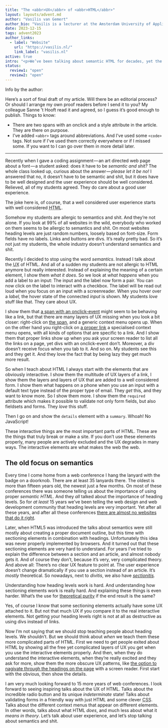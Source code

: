 ```yaml
---
title: "The <abbr>UX</abbr> of <abbr>HTML</abbr>"
layout: layouts/advent.md
author: "Vasilis van Gemert"
author_bio: "Vasilis is a lecturer at the Amsterdam University of Applied Sciences. Here he teaches the next generation of digital product designers about the web. He believes that universities should research important topics that “the industry” tends to ignore. That’s why he teaches about desiging for accessibility (and about CSS, which can use more love as well)."
date: 2023-12-15
tags: advent2023
author_links:
  - label: "Website"
    url: "https://vasilis.nl/"
    link_label: "vasilis.nl"
active: true
intro: "<p>We’ve been talking about semantic HTML for decades, yet the HTML on all websites is still a mess. Maybe if we start talking about the user experience of HTML designers and developers will get enthusiastic.</p>"
status:
  review1: "open"
  review2: "open"
---
```

Info by the author:

Here’s a sort of final draft of my article. Will there be an editorial process? Or should I arrange my own proof readers before I send it to you? My colleague Sanne ’t Hooft read it and agreed, so I guess it’s good enough to publish. 
Things to know:
- There are two spans with an onclick and a style attribute in the article. They are there on purpose.
- I’ve added `<abbr>` tags around abbreviations. And I’ve used some `<code>` tags. Not sure if I’ve used them correctly everywhere or if I missed some. If you want to I can go over them in more detail later.

<hr>

Recently when I gave a coding assignment — an art directed web page about a font — a student asked: does it have to be *semantic and shit?* The whole class looked up, curious about the answer — *please let it be no!* I answered that no, it doesn’t have to be semantic and shit, but it does have to be well designed and the user experience should be well considered. Relieved, all of my students agreed. They do care about a good user experience.

The joke here is, of course, that a well considered user experience starts with well considered <abbr title="HyperText Markup Language">HTML</abbr>.

Somehow my students are allergic to semantics and shit. And they’re not alone. If you look at 99% of all websites in the wild, everybody who worked on them seems to be allergic to semantics and shit. On most websites heading levels are just random numbers, loosely based on font-size. Form fields have no labels. Links and buttons are divs. It’s really pretty bad. So it’s not just my students, the whole industry doesn’t understand semantics and shit.

Recently I decided to stop using the word *semantics*. Instead I talk about the <abbr title="User eXperience">UX</abbr> of <abbr>HTML</abbr>. And all of a sudden my students are not allergic to <abbr>HTML</abbr> anymore but really interested. Instead of explaining the meaning of a certain element, I show them *what it does*. So we look at *what happens* when you add a label to an input: The input and the label now form a pair. You can now click on the label to interact with a checkbox. The label will be read out loud when you focus on an input with a screenreader. When you hover over a *label,* the hover state of the connected *input* is shown. My students *love* stuff like that. They care about <abbr>UX</abbr>. 

I show them that <span onclick="window.location.href='https://developer.mozilla.org/en-US/docs/Web/HTML/Element/span'" style="text-decoration: underline">a span with an onclick-event</span> might seem to be behaving like a link, but that there are many layers of <abbr>UX</abbr> missing when you look a bit closer: right-click on <span onclick="window.location.href='https://developer.mozilla.org/en-US/docs/Web/HTML/Element/span'" style="text-decoration: underline">the span</span>, and a generic context menu opens up. When on the other hand you right-click on <a href="https://developer.mozilla.org/en-US/docs/Web/HTML/Element/a">a proper link</a> a specialised context menu opens, with all kinds of options that are specific to a link. And I show them that proper links show up when you ask your screen reader to list all the links on a page, yet divs with an onclick-event don’t. Moreover, a div doesn’t receive focus when you tab to it. And so on. My students see this and they get it. And they love the fact that by being lazy they get much more result.

So when I teach about <abbr>HTML</abbr> I always start with the elements that are obviously interactive. I show them the multitude of <abbr>UX</abbr> layers of a link, I show them the layers and layers of <abbr>UX</abbr> that are added to a well considered form. I show them what happens on a phone when you use an input with a default text type instead of the proper type of email. They *get* this, and they want to know more. So I show them more. I show them the `required` attribute which makes it possible to validate not only form fields, but also fieldsets and forms. They *love* this stuff. 

Then I go on and show the `details` element with a `summary`. Whoah! No JavaScript! 

These interactive things are the most important parts of <abbr>HTML</abbr>. These are the things that truly break or make a site. If you don’t use these elements properly, many people are actively excluded and the <abbr>UX</abbr> degrades in many ways. The interactive elements are what makes the web the web. 

## The old focus on semantics

Every time I come home from a web conference I hang the lanyard with the badge on a doorknob. There are at least 35 lanyards there. The oldest is more than fifteen years old, the newest just a few months. On most of these conferences there was someone telling us about the importance of using proper *semantic <abbr>HTML</abbr>*. And they *all* talked about the importance of heading levels. So for *at least* 15 years we’ve been telling the web design and web development community that heading levels are very important. Yet after all these years, and after all these conferences [there are almost no websites that do it right](https://webaim.org/projects/million/#headings). 

Later, when <abbr>HTML</abbr>5 was introduced the talks about semantics were still mostly about creating a proper document outline, but this time with sectioning elements in combination with headings. Unfortunately this idea was never properly implemented by browsers. And it turned out that these sectioning elements are very hard to understand. For years I’ve tried to explain the difference between a section and an article, and almost nobody gets it. And of course they don’t, because it’s very, very complicated theory. And above all: There’s no clear <abbr>UX</abbr> feature to point at. The user experience doesn’t change dramatically if you use a section instead of an article. It’s *mostly* theoretical. So nowadays, next to *divitis*, we also have *[sectionitis](https://www.reddit.com/r/web_design/comments/1it5aa/is_sectionitis_the_new_divitis/).* 

Understanding how heading levels work is hard. And understanding how sectioning elements work is really hard. And explaining these things is even harder. What’s the use for [theoretical purity](https://www.w3.org/TR/<abbr>HTML</abbr>-design-principles/#priority-of-constituencies) if the end result is the same?

Yes, of course I know that some sectioning elements actually have some <abbr>UX</abbr> attached to it. But not that much <abbr>UX</abbr> if you compare it to the real interactive elements. Not getting your heading levels right is not at all as destructive as using divs instead of links. 

Now I’m not saying that we should stop teaching people about heading levels. We shouldn’t. But we should think about *when* we teach them these more complicated parts of <abbr>HTML</abbr>. First we need to get people exited about <abbr>HTML</abbr> by showing all the free yet complicated layers of <abbr>UX</abbr> you get when you use the interactive elements properly. And then, when they do understand the interactive elements, when they’re really excited and they ask for more, show them the more obscure <abbr>UX</abbr> patterns, like [the option to nagivate through the headings on the page](https://webaim.org/projects/screenreadersurvey9/#finding) with a screen reader. First start with the obvious, then show the details.

I am very much looking forward to 15 more years of web conferences. I look forward to seeing inspiring talks about the <abbr>UX</abbr> of <abbr>HTML</abbr>. Talks about the incredible radio button and its unique *indeterminate* state! Talks about validating forms in a friendly way with just <abbr>HTML</abbr> and some clever <abbr title="Cascading StyleSheets">CSS</abbr>. Talks about the different context menus that appear on different elements. In other words, talks about what <abbr>HTML</abbr> *does*, and much less about what it *means in theory*. Let’s talk about user experience, and let’s stop talking about semantics and shit.